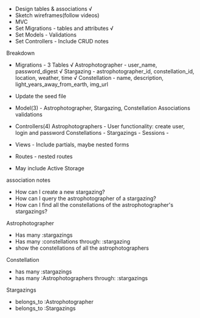 - Design tables & associations √
- Sketch wireframes(follow videos) 
- MVC
- Set Migrations - tables and attributes √
- Set Models - Validations
- Set Controllers - Include CRUD notes

Breakdown

- Migrations - 3 Tables √
    Astrophotographer - user_name, password_digest √
Stargazing - astrophotographer_id, constellation_id, location, weather, time √
    Constellation - name, description, light_years_away_from_earth, img_url
- Update the seed file

- Model(3) - Astrophotographer, Stargazing, Constellation
    Associations
    validations

- Controllers(4)
    Astrophotographers - User functionality: create user, login and password
    Constellations -
    Stargazings -
    Sessions -

- Views - Include partials, maybe nested forms

- Routes - nested routes

* May include Active Storage

association notes
- How can I create a new stargazing?
- How can I query the astrophotographer of a stargazing?
- How can I find all the constellations of the astrophotographer's    stargazings? 

Astrophotographer 
- Has many :stargazings
- Has many :constellations through: :stargazing
- show the constellations of all the astrophotographers

Constellation
- has many :stargazings 
- has many :Astrophotographers through: :stargazings 

Stargazings
- belongs_to :Astrophotographer
- belongs_to :Stargazings

